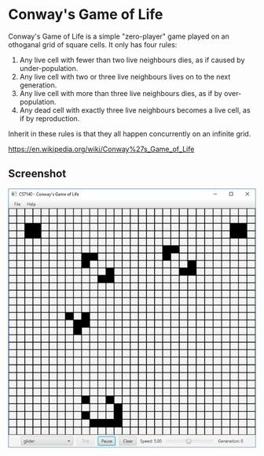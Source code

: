 # Conway's Game of Life

Conway's Game of Life is a simple "zero-player" game played on an othoganal grid of square cells. It only has four rules:

1. Any live cell with fewer than two live neighbours dies, as if caused by under-population.
2. Any live cell with two or three live neighbours lives on to the next generation.
3. Any live cell with more than three live neighbours dies, as if by over-population.
4. Any dead cell with exactly three live neighbours becomes a live cell, as if by reproduction.

Inherit in these rules is that they all happen concurrently on an infinite grid.

https://en.wikipedia.org/wiki/Conway%27s_Game_of_Life

## Screenshot

![Screenshot](conway.jpg)
